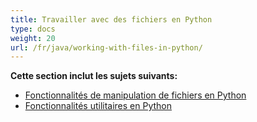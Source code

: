 ```yaml
---
title: Travailler avec des fichiers en Python
type: docs
weight: 20
url: /fr/java/working-with-files-in-python/
---
```


**Cette section inclut les sujets suivants:** 
- [Fonctionnalités de manipulation de fichiers en Python](/cells/fr/java/file-handling-features-in-python/)
- [Fonctionnalités utilitaires en Python](/cells/fr/java/utility-features-in-python/)
